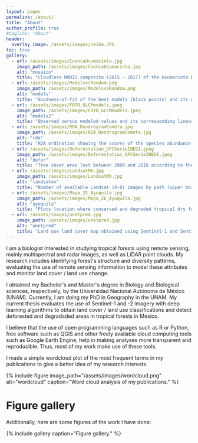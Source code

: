 ```yaml
---
layout: pages
permalink: /about/
title: "About"
author_profile: true
#tagline: "About"
header:
  overlay_image: /assets/images/ceiba.JPG
toc: true
gallery:
  - url: /assets/images/CuencaUsumacinta.jpg
    image_path: /assets/images/CuencaUsumacinta.jpg
    alt: "mosaico"
    title: "Cloudless MODIS composite (2015 - 2017) of the Usumacinta basin and surrounding areas. Figure was made in collaboration with C. Peralta-Carreta and can be seen in the Museo de Historia Natural, CDMX, Mexico."
  - url: /assets/images/ModelsvsRandom.png
    image_path: /assets/images/ModelsvsRandom.png
    alt: "models"
    title: "Goodness-of-fit of the best models (black points) and its corresponding maximum goodness-of-fit distribution expected at random (boxes) for each tropical dry forest attribute (structural and diversity). Models were constructed using GLCM texture metrics calculated from multispectral bands (MS) and panchromatic (Pan) as explanatory variables. Figure from Solórzano et al. (2017)."
  - url: /assets/images/FOTO_GLCMmodels.jpeg
    image_path: /assets/images/FOTO_GLCMmodels.jpeg
    alt: "models2"
    title: "Observed versus modeled values and its corresponding linear fit (dashed line) of the best model for each vegetation attribute (ln-transformed) of a Tropical Swamp Forest. Models were fitted using image GLCM texture metric as explanatory variables. Figure from Solórzano et al. (2018)."
  - url: /assets/images/RDA_DendrogramCometa.jpg
    image_path: /assets/images/RDA_DendrogramCometa.jpg
    alt: "rda"
    title: "RDA ordination showing the scores of the species abundance (gray letters), plots (black numbers) and environmental proxies (black letters) according to the RDA first two principal axes; although, the second axis was not significant. Environmental proxies included distance to water bodies and microtopography variables. Figure from Solórzano et al. (2020)."
  - url: /assets/images/Deforestation_GFCSerieINEGI.jpeg
    image_path: /assets/images/Deforestation_GFCSerieINEGI.jpeg
    alt: "defor"
    title: "Tree cover area lost between 2000 and 2016 according to the Global Forest Change data in the Usumacinta River basin. Data are grouped by land cover / land use (Serie II, INEGI 2001) and part of the basin (low, mid, high). Figure from Peralta-Carreta et al. (2019)."
  - url: /assets/images/LandsatMX.jpg
    image_path: /assets/images/LandsatMX.jpg
    alt: "landsatmx"
    title: "Number of available Landsat (4-8) images by path (upper border) and row (right border) of Mexico's surface between 1972 - 2017. Additionally, the percentage of images by cloud cover percentage is shown by the bar color. Figure from Solórzano et al. (2020)."
  - url: /assets/images/Mapa_ZE_Ayuquila.jpg
    image_path: /assets/images/Mapa_ZE_Ayuquila.jpg
    alt: "ayuquila"
    title: "Plots location where conserved and degraded tropical dry forest was sampled in the Ayuquila River basin. Figure from Gao et al. (2020)."
  - url: /assets/images/unetpred.jpg
    image_path: /assets/images/unetpred.jpg
    alt: "unetpred"
    title: "Land use land cover map obtained using Sentinel-1 and Sentinel-2 imagery and a U-net architecture. Figure from Solórzano et al. (2021)."
---
```


I am a biologist interested in studying tropical forests using remote sensing, mainly multispectral and radar images, as well as LiDAR point clouds. My research includes identifying forest's structure and diversity patterns, evaluating the use of remote sensing information to model these attributes and monitor land cover / land use change. 

I obtained my Bachelor's and Master's degree in Biology and Biological sciences, respectively, by the Universidad Nacional Autónoma de México (UNAM). Currently, I am doing my PhD in Geography in the UNAM. My current thesis evaluates the use of Sentinel-1 and -2 imagery with deep learning algorithms to obtain land cover / land use classifications and detect deforested and degradaded areas in tropical forests in Mexico.

I believe that the use of open programming languages such as R or Python, free software such as QGIS and other freely available cloud computing tools such as Google Earth Engine, help in making analyses more transparent and reproducible. Thus, most of my work make use of these tools.

I made a simple wordcloud plot of the most frequent terms in my publications to give a better idea of my research interests.

{% include figure image_path="/assets/images/wordcloud.png" alt="wordcloud" caption="Word cloud analysis of my publications." %}

# Figure gallery

Additionally, here are some figures of the work I have done:

{% include gallery caption="Figure gallery." %}
